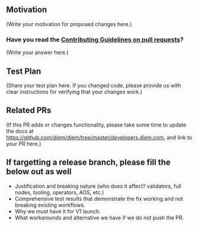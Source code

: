 <!--
Thank you for sending a PR. We appreciate you spending time to help improve the Diem project.

The project is undergoing daily changes. Pull Requests will be reviewed and responded to as time permits.
-->

## Motivation

(Write your motivation for proposed changes here.)

### Have you read the [Contributing Guidelines on pull requests](https://github.com/diem/diem/blob/master/CONTRIBUTING.md#pull-requests)?

(Write your answer here.)

## Test Plan

(Share your test plan here. If you changed code, please provide us with clear instructions for verifying that your changes work.)

## Related PRs

(If this PR adds or changes functionality, please take some time to update the docs at https://github.com/diem/diem/tree/master/developers.diem.com, and link to your PR here.)

## If targetting a release branch, please fill the below out as well

 * Justification and breaking nature (who does it affect? validators, full nodes, tooling, operators, AOS, etc.)
 * Comprehensive test results that demonstrate the fix working and not breaking existing workflows.
 * Why we must have it for V1 launch.
 * What workarounds and alternative we have if we do not push the PR.
